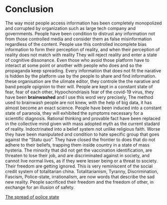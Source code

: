 # Conclusion

The way most people access information has been completely monopolized and corrupted by organization such as large tech company and governments.
People have been condition to distrust any information not from those controlled media and consider them as false misinformation regardless of the content. 
People use this controlled incomplete bias information to form their perception of reality, and when their perception of reality does not match with reality 
They will reject reality and enter a state of cognitive dissonance. 
Even those who avoid those platform have to interact at some point or another with people who does and so the propaganda keep spreading.
Every information that does not fit the narative is hidden by the platform use by the people to share and find information.
these organisation are the ulimate editor, they controle the the narative and band people opignion to their will.
People are kept in a constant state of fear, fear of each other, Hypochondriasis fear of the covid-19 virus, they have been __brainwashed__ and I use this word very precisely,
The method used to brainwash people are not knew, with the help of big data, it has almost become an exact science.
People have been induced into a constant state of paranoia, they will exhibited the symptoms necessary for a scientific diagnosis.
Rational thinking and provable fact have been replaced in the collective mind given with mass adopted myth as the current stadard of reality.
Indoctrinated into a belief system not unlike religious faith. Worse they have been manipulated and condition to hate specific group that goes against the “Statu quo”.
They have closed the frontier to does that do not adhere to their beliefs, trapping them inside country in a state of mass hysteria.
The minority that did not get the vaccination identification, are threaten to lose their job, and are discriminated against in society, and cannot live normal lives, as if they were lesser being or a threat to society. Their freedom are getting ignored. This is very reminiscent of the social credit system of totalitarian china.
Totalitarianism, Tyranny, Discrimination, Fascism, Police-state, irrationalism, are now words that describe the sad new reality.
People sacrificed their freedom and the freedom of other, in exchange for an illusion of safety.

[The spread of police state](https://www.youtube.com/watch?v=mAkCAZSq2a0)
